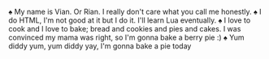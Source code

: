 ♠ My name is Vian. Or Rian. I really don't care what you call me honestly.
♠ I do HTML, I'm not good at it but I do it. I'll learn Lua eventually.
♠ I love to cook and I love to bake; bread and cookies and pies and cakes. I was convinced my mama was right, so I'm gonna bake a berry pie :)
♠ Yum diddy yum, yum diddy yay, I'm gonna bake a pie today

<!---
VianRian/VianRian is a ✨ special ✨ repository because its `README.md` (this file) appears on your GitHub profile.
You can click the Preview link to take a look at your changes.
--->
